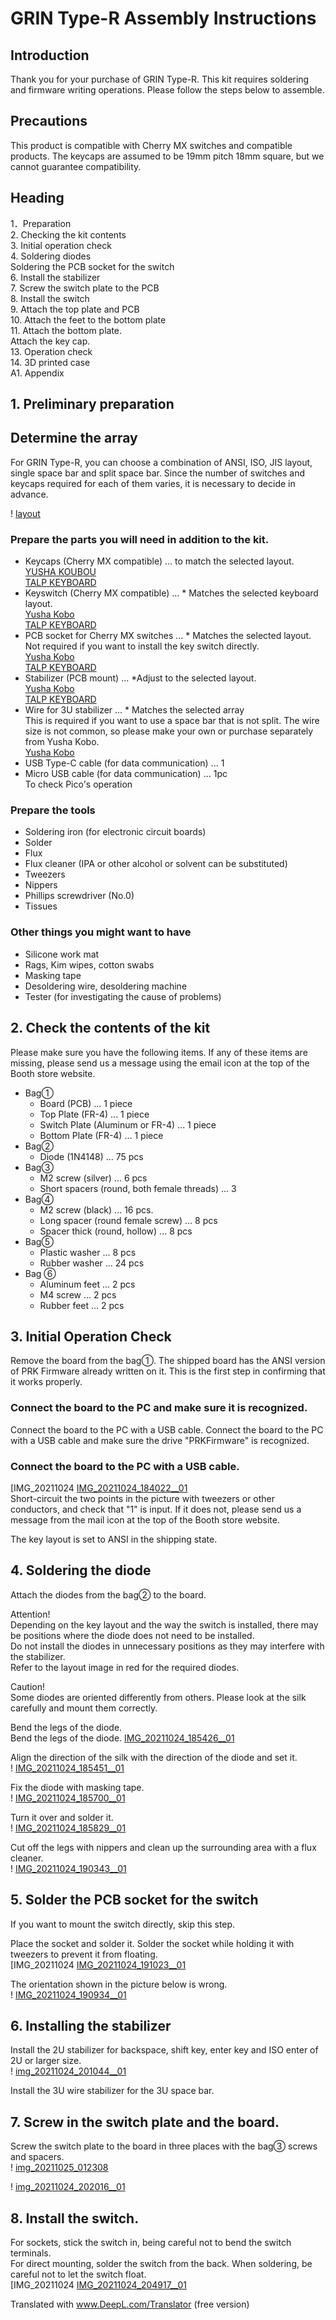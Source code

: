 # GRIN Type-R Assembly Instructions

## Introduction

Thank you for your purchase of GRIN Type-R. This kit requires soldering and firmware writing operations. Please follow the steps below to assemble.

## Precautions

This product is compatible with Cherry MX switches and compatible products. The keycaps are assumed to be 19mm pitch 18mm square, but we cannot guarantee compatibility.  

## Heading

1．Preparation  
2. Checking the kit contents  
3. Initial operation check  
4. Soldering diodes  
Soldering the PCB socket for the switch  
6. Install the stabilizer  
7. Screw the switch plate to the PCB  
8. Install the switch  
9. Attach the top plate and PCB  
10. Attach the feet to the bottom plate  
11. Attach the bottom plate.  
Attach the key cap.  
13. Operation check  
14. 3D printed case  
A1. Appendix  

## 1. Preliminary preparation

## Determine the array
For GRIN Type-R, you can choose a combination of ANSI, ISO, JIS layout, single space bar and split space bar. Since the number of switches and keycaps required for each of them varies, it is necessary to decide in advance.

! [layout](https://user-images.githubusercontent.com/3132296/146913502-217302a7-877f-430a-b0cc-7842f74d1557.png)

### Prepare the parts you will need in addition to the kit.
- Keycaps (Cherry MX compatible) ... to match the selected layout.  
[YUSHA KOUBOU](https://shop.yushakobo.jp/collections/keycaps)  
[TALP KEYBOARD](https://talpkeyboard.net/?category_id=59be183f428f2d49120007b1)  
- Keyswitch (Cherry MX compatible) ... * Matches the selected keyboard layout.  
[Yusha Kobo](https://shop.yushakobo.jp/collections/all-switches)  
[TALP KEYBOARD](https://talpkeyboard.net/?category_id=59cf8860ed05e668db003f5d)  
- PCB socket for Cherry MX switches ... * Matches the selected layout.  
Not required if you want to install the key switch directly.  
[Yusha Kobo](https://shop.yushakobo.jp/products/a01ps)  
[TALP KEYBOARD](https://talpkeyboard.net/items/5e02c5405b120c792616bcf9)  
- Stabilizer (PCB mount) ... *Adjust to the selected layout.  
[Yusha Kobo](https://shop.yushakobo.jp/products/a0500st?variant=37665699430561)  
[TALP KEYBOARD](https://talpkeyboard.net/?category_id=5f884b9b3313d216eb50558a)  
- Wire for 3U stabilizer ... * Matches the selected array  
This is required if you want to use a space bar that is not split. The wire size is not common, so please make your own or purchase separately from Yusha Kobo.  
[Yusha Kobo](https://shop.yushakobo.jp/products/a0500st?variant=40429698678945)
- USB Type-C cable (for data communication) ... 1  
- Micro USB cable (for data communication) ... 1pc  
To check Pico's operation

### Prepare the tools
- Soldering iron (for electronic circuit boards)
- Solder
- Flux
- Flux cleaner (IPA or other alcohol or solvent can be substituted)
- Tweezers
- Nippers
- Phillips screwdriver (No.0)
- Tissues

### Other things you might want to have
- Silicone work mat
- Rags, Kim wipes, cotton swabs
- Masking tape
- Desoldering wire, desoldering machine
- Tester (for investigating the cause of problems)

## 2. Check the contents of the kit
Please make sure you have the following items.
If any of these items are missing, please send us a message using the email icon at the top of the Booth store website.
- Bag➀  
    - Board (PCB) ... 1 piece  
    - Top Plate (FR-4) ... 1 piece  
    - Switch Plate (Aluminum or FR-4) ... 1 piece  
    - Bottom Plate (FR-4) ... 1 piece  
- Bag➁  
    - Diode (1N4148) ... 75 pcs
- Bag➂  
    - M2 screw (silver) ... 6 pcs
    - Short spacers (round, both female threads) ... 3  
- Bag➃  
    - M2 screw (black) ... 16 pcs.  
    - Long spacer (round female screw) ... 8 pcs  
    - Spacer thick (round, hollow) ... 8 pcs  
- Bag➄  
    - Plastic washer ... 8 pcs  
    - Rubber washer ... 24 pcs  
- Bag ➅  
    - Aluminum feet ... 2 pcs
    - M4 screw ... 2 pcs
    - Rubber feet ... 2 pcs

## 3. Initial Operation Check

Remove the board from the bag➀.
The shipped board has the ANSI version of PRK Firmware already written on it. This is the first step in confirming that it works properly.  

### Connect the board to the PC and make sure it is recognized.

Connect the board to the PC with a USB cable. Connect the board to the PC with a USB cable and make sure the drive "PRKFirmware" is recognized.  

### Connect the board to the PC with a USB cable.

[IMG_20211024 [IMG_20211024_184022__01](https://user-images.githubusercontent.com/3132296/138600349-d7a1206c-a3c7-4663-90a5-6ad1bfbf6f9c.jpg)  
Short-circuit the two points in the picture with tweezers or other conductors, and check that "1" is input. If it does not, please send us a message from the mail icon at the top of the Booth store website.

The key layout is set to ANSI in the shipping state.  

## 4. Soldering the diode

Attach the diodes from the bag➁ to the board.  

Attention!  
Depending on the key layout and the way the switch is installed, there may be positions where the diode does not need to be installed.  
Do not install the diodes in unnecessary positions as they may interfere with the stabilizer.  
Refer to the layout image in red for the required diodes.

Caution!  
Some diodes are oriented differently from others. Please look at the silk carefully and mount them correctly.  

Bend the legs of the diode.  
Bend the legs of the diode. [IMG_20211024_185426__01](https://user-images.githubusercontent.com/3132296/138599397-515d71bd-303b-48e0-98fb-fd6c56f75fc6.jpg)

Align the direction of the silk with the direction of the diode and set it.  
! [IMG_20211024_185451__01](https://user-images.githubusercontent.com/3132296/138599443-0b524bb9-5166-402d-975e-d0db50a08e34.jpg)

Fix the diode with masking tape.  
! [IMG_20211024_185700__01](https://user-images.githubusercontent.com/3132296/138599491-e0bae086-d260-48b1-b428-10e3a5f24a5f.jpg)

Turn it over and solder it.  
! [IMG_20211024_185829__01](https://user-images.githubusercontent.com/3132296/138599533-31aaaf06-3e98-4a53-ac3d-a49286c5c794.jpg)

Cut off the legs with nippers and clean up the surrounding area with a flux cleaner.  
! [IMG_20211024_190343__01](https://user-images.githubusercontent.com/3132296/138599571-aa82a8cc-f0f4-4994-95de-8e2329e0151e.jpg)

## 5. Solder the PCB socket for the switch

If you want to mount the switch directly, skip this step.

Place the socket and solder it. Solder the socket while holding it with tweezers to prevent it from floating.  
[IMG_20211024 [IMG_20211024_191023__01](https://user-images.githubusercontent.com/3132296/138601716-b302675a-c47f-4df0-85e3-4094c506b9ff.jpg)

The orientation shown in the picture below is wrong.  
! [IMG_20211024_190934__01](https://user-images.githubusercontent.com/3132296/138602574-db98be8a-e68b-4710-9918-185e2c19d15a.jpg)

## 6. Installing the stabilizer

Install the 2U stabilizer for backspace, shift key, enter key and ISO enter of 2U or larger size.  
! [img_20211024_201044__01](https://user-images.githubusercontent.com/3132296/138602682-9a904d91-1ccc-49bf-b053-58f890d8d942.jpg)

Install the 3U wire stabilizer for the 3U space bar.  

## 7. Screw in the switch plate and the board.

Screw the switch plate to the board in three places with the bag➂ screws and spacers.  
! [img_20211025_012308](https://user-images.githubusercontent.com/3132296/138603250-d2de6202-2906-4cfb-a936-b46ea861370a.jpg)

! [img_20211024_202016__01](https://user-images.githubusercontent.com/3132296/138603264-aa535f03-cefc-45b1-8bed-a865e45260f8.jpg)

## 8. Install the switch.

For sockets, stick the switch in, being careful not to bend the switch terminals.  
For direct mounting, solder the switch from the back. When soldering, be careful not to let the switch float.  
[IMG_20211024 [IMG_20211024_204917__01](https://user-images.githubusercontent.com/3132)

Translated with www.DeepL.com/Translator (free version)
